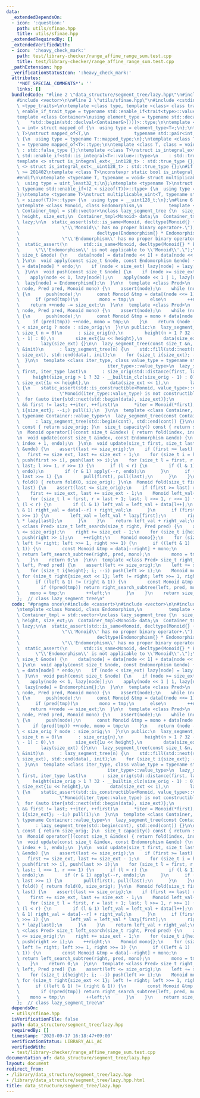 ```yaml
---
data:
  _extendedDependsOn:
  - icon: ':question:'
    path: utils/sfinae.hpp
    title: utils/sfinae.hpp
  _extendedRequiredBy: []
  _extendedVerifiedWith:
  - icon: ':heavy_check_mark:'
    path: test/library-checker/range_affine_range_sum.test.cpp
    title: test/library-checker/range_affine_range_sum.test.cpp
  _pathExtension: hpp
  _verificationStatusIcon: ':heavy_check_mark:'
  attributes:
    '*NOT_SPECIAL_COMMENTS*': ''
    links: []
  bundledCode: "#line 2 \"data_structure/segment_tree/lazy.hpp\"\n#include <cassert>\n\
    #include <vector>\n\n#line 2 \"utils/sfinae.hpp\"\n#include <cstdint>\n#include\
    \ <type_traits>\n\ntemplate <class type, template <class> class trait>\nusing\
    \ enable_if_trait_type = typename std::enable_if<trait<type>::value>::type;\n\n\
    template <class Container>\nusing element_type = typename std::decay<decltype(\n\
    \    *std::begin(std::declval<Container&>()))>::type;\n\ntemplate <class T, class\
    \ = int> struct mapped_of {\n  using type = element_type<T>;\n};\ntemplate <class\
    \ T>\nstruct mapped_of<T,\n                 typename std::pair<int, typename T::mapped_type>::first_type>\
    \ {\n  using type = typename T::mapped_type;\n};\ntemplate <class T> using mapped_type\
    \ = typename mapped_of<T>::type;\n\ntemplate <class T, class = void> struct is_integral_ext\
    \ : std::false_type {};\ntemplate <class T>\nstruct is_integral_ext<\n    T, typename\
    \ std::enable_if<std::is_integral<T>::value>::type>\n    : std::true_type {};\n\
    template <> struct is_integral_ext<__int128_t> : std::true_type {};\ntemplate\
    \ <> struct is_integral_ext<__uint128_t> : std::true_type {};\n#if __cplusplus\
    \ >= 201402\ntemplate <class T>\nconstexpr static bool is_integral_ext_v = is_integral_ext<T>::value;\n\
    #endif\n\ntemplate <typename T, typename = void> struct multiplicable_uint {\n\
    \  using type = uint_least32_t;\n};\ntemplate <typename T>\nstruct multiplicable_uint<T,\
    \ typename std::enable_if<(2 < sizeof(T))>::type> {\n  using type = uint_least64_t;\n\
    };\ntemplate <typename T>\nstruct multiplicable_uint<T, typename std::enable_if<(4\
    \ < sizeof(T))>::type> {\n  using type = __uint128_t;\n};\n#line 6 \"data_structure/segment_tree/lazy.hpp\"\
    \ntemplate <class Monoid, class Endomorphism,\n          template <class...> class\
    \ Container_tmpl = std::vector>\nclass lazy_segment_tree {\n  size_t size_orig,\
    \ height, size_ext;\n  Container_tmpl<Monoid> data;\n  Container_tmpl<Endomorphism>\
    \ lazy;\n\n  static_assert(std::is_same<Monoid, decltype(Monoid{} + Monoid{})>::value,\n\
    \                \"\\'Monoid\\' has no proper binary operator+.\");\n\n  static_assert(std::is_same<Endomorphism,\n\
    \                             decltype(Endomorphism{} * Endomorphism{})>::value,\n\
    \                \"\\'Endomorphism\\' has no proper binary operator*.\");\n\n\
    \  static_assert(\n      std::is_same<Monoid, decltype(Monoid{} * Endomorphism{})>::value,\n\
    \      \"\\'Endomorphism\\' is not applicable to \\'Monoid\\'.\");\n\n  void pull(const\
    \ size_t &node) {\n    data[node] = data[node << 1] + data[node << 1 | 1];\n \
    \ }\n\n  void apply(const size_t &node, const Endomorphism &endo) {\n    data[node]\
    \ = data[node] * endo;\n    if (node < size_ext) lazy[node] = lazy[node] * endo;\n\
    \  }\n\n  void push(const size_t &node) {\n    if (node >= size_ext) return;\n\
    \    apply(node << 1, lazy[node]);\n    apply(node << 1 | 1, lazy[node]);\n  \
    \  lazy[node] = Endomorphism{};\n  }\n\n  template <class Pred>\n  size_t left_search_subtree(size_t\
    \ node, Pred pred, Monoid mono) {\n    assert(node);\n    while (node < size_ext)\
    \ {\n      push(node);\n      const Monoid &tmp = data[(node <<= 1) | 1] + mono;\n\
    \      if (pred(tmp))\n        mono = tmp;\n      else\n        ++node;\n    }\n\
    \    return ++node -= size_ext;\n  }\n\n  template <class Pred>\n  size_t right_search_subtree(size_t\
    \ node, Pred pred, Monoid mono) {\n    assert(node);\n    while (node < size_ext)\
    \ {\n      push(node);\n      const Monoid &tmp = mono + data[node <<= 1];\n \
    \     if (pred(tmp)) ++node, mono = tmp;\n    }\n    return (node -= size_ext)\
    \ < size_orig ? node : size_orig;\n  }\n\n public:\n  lazy_segment_tree(const\
    \ size_t n = 0)\n      : size_orig{n},\n        height(n > 1 ? 32 - __builtin_clz(n\
    \ - 1) : 0),\n        size_ext{1u << height},\n        data(size_ext << 1),\n\
    \        lazy(size_ext) {}\n\n  lazy_segment_tree(const size_t &n, const Monoid\
    \ &init)\n      : lazy_segment_tree(n) {\n    std::fill(std::next(std::begin(data),\
    \ size_ext), std::end(data), init);\n    for (size_t i{size_ext}; --i;) pull(i);\n\
    \  }\n\n  template <class iter_type, class value_type = typename std::iterator_traits<\n\
    \                                 iter_type>::value_type>\n  lazy_segment_tree(iter_type\
    \ first, iter_type last)\n      : size_orig(std::distance(first, last)),\n   \
    \     height(size_orig > 1 ? 32 - __builtin_clz(size_orig - 1) : 0),\n       \
    \ size_ext{1u << height},\n        data(size_ext << 1),\n        lazy(size_ext)\
    \ {\n    static_assert(std::is_constructible<Monoid, value_type>::value,\n   \
    \               \"Monoid(iter_type::value_type) is not constructible.\");\n  \
    \  for (auto iter{std::next(std::begin(data), size_ext)};\n         iter != std::end(data)\
    \ && first != last; ++iter, ++first)\n      *iter = Monoid(*first);\n    for (size_t\
    \ i{size_ext}; --i;) pull(i);\n  }\n\n  template <class Container, typename =\
    \ typename Container::value_type>\n  lazy_segment_tree(const Container &cont)\n\
    \      : lazy_segment_tree(std::begin(cont), std::end(cont)) {}\n\n  size_t size()\
    \ const { return size_orig; }\n  size_t capacity() const { return size_ext; }\n\
    \n  Monoid operator[](const size_t &index) { return fold(index, index + 1); }\n\
    \n  void update(const size_t &index, const Endomorphism &endo) {\n    update(index,\
    \ index + 1, endo);\n  }\n\n  void update(size_t first, size_t last, const Endomorphism\
    \ &endo) {\n    assert(last <= size_orig);\n    if (first >= last) return;\n \
    \   first += size_ext, last += size_ext - 1;\n    for (size_t i = height; i; --i)\
    \ push(first >> i), push(last >> i);\n    for (size_t l = first, r = last + 1;\
    \ last; l >>= 1, r >>= 1) {\n      if (l < r) {\n        if (l & 1) apply(l++,\
    \ endo);\n        if (r & 1) apply(--r, endo);\n      }\n      if (first >>= 1,\
    \ last >>= 1) {\n        pull(first), pull(last);\n      }\n    }\n  }\n\n  Monoid\
    \ fold() { return fold(0, size_orig); }\n\n  Monoid fold(size_t first, size_t\
    \ last) {\n    assert(last <= size_orig);\n    if (first >= last) return Monoid{};\n\
    \    first += size_ext, last += size_ext - 1;\n    Monoid left_val{}, right_val{};\n\
    \    for (size_t l = first, r = last + 1; last; l >>= 1, r >>= 1) {\n      if\
    \ (l < r) {\n        if (l & 1) left_val = left_val + data[l++];\n        if (r\
    \ & 1) right_val = data[--r] + right_val;\n      }\n      if (first >>= 1, last\
    \ >>= 1) {\n        left_val = left_val * lazy[first];\n        right_val = right_val\
    \ * lazy[last];\n      }\n    }\n    return left_val + right_val;\n  }\n\n  template\
    \ <class Pred> size_t left_search(size_t right, Pred pred) {\n    assert(right\
    \ <= size_orig);\n    right += size_ext - 1;\n    for (size_t i{height}; i; --i)\
    \ push(right >> i);\n    ++right;\n    Monoid mono{};\n    for (size_t left{size_ext};\
    \ left != right; left >>= 1, right >>= 1) {\n      if ((left & 1) != (right &\
    \ 1)) {\n        const Monoid &tmp = data[--right] + mono;\n        if (!pred(tmp))\
    \ return left_search_subtree(right, pred, mono);\n        mono = tmp;\n      }\n\
    \    }\n    return 0;\n  }\n\n  template <class Pred> size_t right_search(size_t\
    \ left, Pred pred) {\n    assert(left <= size_orig);\n    left += size_ext;\n\
    \    for (size_t i{height}; i; --i) push(left >> i);\n    Monoid mono{};\n   \
    \ for (size_t right{size_ext << 1}; left != right; left >>= 1, right >>= 1) {\n\
    \      if ((left & 1) != (right & 1)) {\n        const Monoid &tmp = mono + data[left];\n\
    \        if (!pred(tmp)) return right_search_subtree(left, pred, mono);\n    \
    \    mono = tmp;\n        ++left;\n      }\n    }\n    return size_orig;\n  }\n\
    };  // class lazy_segment_tree\n"
  code: "#pragma once\n#include <cassert>\n#include <vector>\n\n#include \"utils/sfinae.hpp\"\
    \ntemplate <class Monoid, class Endomorphism,\n          template <class...> class\
    \ Container_tmpl = std::vector>\nclass lazy_segment_tree {\n  size_t size_orig,\
    \ height, size_ext;\n  Container_tmpl<Monoid> data;\n  Container_tmpl<Endomorphism>\
    \ lazy;\n\n  static_assert(std::is_same<Monoid, decltype(Monoid{} + Monoid{})>::value,\n\
    \                \"\\'Monoid\\' has no proper binary operator+.\");\n\n  static_assert(std::is_same<Endomorphism,\n\
    \                             decltype(Endomorphism{} * Endomorphism{})>::value,\n\
    \                \"\\'Endomorphism\\' has no proper binary operator*.\");\n\n\
    \  static_assert(\n      std::is_same<Monoid, decltype(Monoid{} * Endomorphism{})>::value,\n\
    \      \"\\'Endomorphism\\' is not applicable to \\'Monoid\\'.\");\n\n  void pull(const\
    \ size_t &node) {\n    data[node] = data[node << 1] + data[node << 1 | 1];\n \
    \ }\n\n  void apply(const size_t &node, const Endomorphism &endo) {\n    data[node]\
    \ = data[node] * endo;\n    if (node < size_ext) lazy[node] = lazy[node] * endo;\n\
    \  }\n\n  void push(const size_t &node) {\n    if (node >= size_ext) return;\n\
    \    apply(node << 1, lazy[node]);\n    apply(node << 1 | 1, lazy[node]);\n  \
    \  lazy[node] = Endomorphism{};\n  }\n\n  template <class Pred>\n  size_t left_search_subtree(size_t\
    \ node, Pred pred, Monoid mono) {\n    assert(node);\n    while (node < size_ext)\
    \ {\n      push(node);\n      const Monoid &tmp = data[(node <<= 1) | 1] + mono;\n\
    \      if (pred(tmp))\n        mono = tmp;\n      else\n        ++node;\n    }\n\
    \    return ++node -= size_ext;\n  }\n\n  template <class Pred>\n  size_t right_search_subtree(size_t\
    \ node, Pred pred, Monoid mono) {\n    assert(node);\n    while (node < size_ext)\
    \ {\n      push(node);\n      const Monoid &tmp = mono + data[node <<= 1];\n \
    \     if (pred(tmp)) ++node, mono = tmp;\n    }\n    return (node -= size_ext)\
    \ < size_orig ? node : size_orig;\n  }\n\n public:\n  lazy_segment_tree(const\
    \ size_t n = 0)\n      : size_orig{n},\n        height(n > 1 ? 32 - __builtin_clz(n\
    \ - 1) : 0),\n        size_ext{1u << height},\n        data(size_ext << 1),\n\
    \        lazy(size_ext) {}\n\n  lazy_segment_tree(const size_t &n, const Monoid\
    \ &init)\n      : lazy_segment_tree(n) {\n    std::fill(std::next(std::begin(data),\
    \ size_ext), std::end(data), init);\n    for (size_t i{size_ext}; --i;) pull(i);\n\
    \  }\n\n  template <class iter_type, class value_type = typename std::iterator_traits<\n\
    \                                 iter_type>::value_type>\n  lazy_segment_tree(iter_type\
    \ first, iter_type last)\n      : size_orig(std::distance(first, last)),\n   \
    \     height(size_orig > 1 ? 32 - __builtin_clz(size_orig - 1) : 0),\n       \
    \ size_ext{1u << height},\n        data(size_ext << 1),\n        lazy(size_ext)\
    \ {\n    static_assert(std::is_constructible<Monoid, value_type>::value,\n   \
    \               \"Monoid(iter_type::value_type) is not constructible.\");\n  \
    \  for (auto iter{std::next(std::begin(data), size_ext)};\n         iter != std::end(data)\
    \ && first != last; ++iter, ++first)\n      *iter = Monoid(*first);\n    for (size_t\
    \ i{size_ext}; --i;) pull(i);\n  }\n\n  template <class Container, typename =\
    \ typename Container::value_type>\n  lazy_segment_tree(const Container &cont)\n\
    \      : lazy_segment_tree(std::begin(cont), std::end(cont)) {}\n\n  size_t size()\
    \ const { return size_orig; }\n  size_t capacity() const { return size_ext; }\n\
    \n  Monoid operator[](const size_t &index) { return fold(index, index + 1); }\n\
    \n  void update(const size_t &index, const Endomorphism &endo) {\n    update(index,\
    \ index + 1, endo);\n  }\n\n  void update(size_t first, size_t last, const Endomorphism\
    \ &endo) {\n    assert(last <= size_orig);\n    if (first >= last) return;\n \
    \   first += size_ext, last += size_ext - 1;\n    for (size_t i = height; i; --i)\
    \ push(first >> i), push(last >> i);\n    for (size_t l = first, r = last + 1;\
    \ last; l >>= 1, r >>= 1) {\n      if (l < r) {\n        if (l & 1) apply(l++,\
    \ endo);\n        if (r & 1) apply(--r, endo);\n      }\n      if (first >>= 1,\
    \ last >>= 1) {\n        pull(first), pull(last);\n      }\n    }\n  }\n\n  Monoid\
    \ fold() { return fold(0, size_orig); }\n\n  Monoid fold(size_t first, size_t\
    \ last) {\n    assert(last <= size_orig);\n    if (first >= last) return Monoid{};\n\
    \    first += size_ext, last += size_ext - 1;\n    Monoid left_val{}, right_val{};\n\
    \    for (size_t l = first, r = last + 1; last; l >>= 1, r >>= 1) {\n      if\
    \ (l < r) {\n        if (l & 1) left_val = left_val + data[l++];\n        if (r\
    \ & 1) right_val = data[--r] + right_val;\n      }\n      if (first >>= 1, last\
    \ >>= 1) {\n        left_val = left_val * lazy[first];\n        right_val = right_val\
    \ * lazy[last];\n      }\n    }\n    return left_val + right_val;\n  }\n\n  template\
    \ <class Pred> size_t left_search(size_t right, Pred pred) {\n    assert(right\
    \ <= size_orig);\n    right += size_ext - 1;\n    for (size_t i{height}; i; --i)\
    \ push(right >> i);\n    ++right;\n    Monoid mono{};\n    for (size_t left{size_ext};\
    \ left != right; left >>= 1, right >>= 1) {\n      if ((left & 1) != (right &\
    \ 1)) {\n        const Monoid &tmp = data[--right] + mono;\n        if (!pred(tmp))\
    \ return left_search_subtree(right, pred, mono);\n        mono = tmp;\n      }\n\
    \    }\n    return 0;\n  }\n\n  template <class Pred> size_t right_search(size_t\
    \ left, Pred pred) {\n    assert(left <= size_orig);\n    left += size_ext;\n\
    \    for (size_t i{height}; i; --i) push(left >> i);\n    Monoid mono{};\n   \
    \ for (size_t right{size_ext << 1}; left != right; left >>= 1, right >>= 1) {\n\
    \      if ((left & 1) != (right & 1)) {\n        const Monoid &tmp = mono + data[left];\n\
    \        if (!pred(tmp)) return right_search_subtree(left, pred, mono);\n    \
    \    mono = tmp;\n        ++left;\n      }\n    }\n    return size_orig;\n  }\n\
    };  // class lazy_segment_tree\n"
  dependsOn:
  - utils/sfinae.hpp
  isVerificationFile: false
  path: data_structure/segment_tree/lazy.hpp
  requiredBy: []
  timestamp: '2020-09-17 16:18:47+09:00'
  verificationStatus: LIBRARY_ALL_AC
  verifiedWith:
  - test/library-checker/range_affine_range_sum.test.cpp
documentation_of: data_structure/segment_tree/lazy.hpp
layout: document
redirect_from:
- /library/data_structure/segment_tree/lazy.hpp
- /library/data_structure/segment_tree/lazy.hpp.html
title: data_structure/segment_tree/lazy.hpp
---
```

